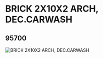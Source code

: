 # BRICK 2X10X2 ARCH, DEC.CARWASH
## 95700
![BRICK 2X10X2 ARCH, DEC.CARWASH](https://lc-www-live-s.legocdn.com/media/bricks/5/2/6020807.jpg)
